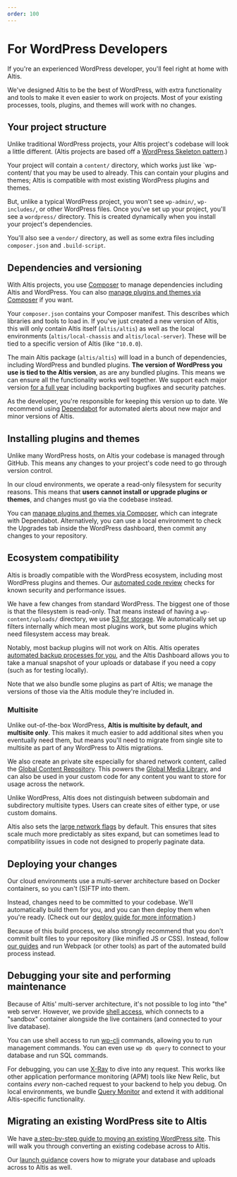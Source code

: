 ```yaml
---
order: 100
---
```

# For WordPress Developers

If you're an experienced WordPress developer, you'll feel right at home with Altis.

We've designed Altis to be the best of WordPress, with extra functionality and tools to make it even easier to work on projects. Most of your existing processes, tools, plugins, and themes will work with no changes.


## Your project structure

Unlike traditional WordPress projects, your Altis project's codebase will look a little different. (Altis projects are based off a [WordPress Skeleton pattern](https://github.com/markjaquith/WordPress-Skeleton).)

Your project will contain a `content/` directory, which works just like `wp-content/ that you may be used to already. This can contain your plugins and themes; Altis is compatible with most existing WordPress plugins and themes.

But, unlike a typical WordPress project, you won't see `wp-admin/`, `wp-includes/`, or other WordPress files. Once you've set up your project, you'll see a `wordpress/` directory. This is created dynamically when you install your project's dependencies.

You'll also see a `vendor/` directory, as well as some extra files including `composer.json` and `.build-script`.


## Dependencies and versioning

With Altis projects, you use [Composer](https://getcomposer.org/) to manage dependencies including Altis and WordPress. You can also [manage plugins and themes via Composer](third-party-plugins.md) if you want.

Your `composer.json` contains your Composer manifest. This describes which libraries and tools to load in. If you've just created a new version of Altis, this will only contain Altis itself (`altis/altis`) as well as the local environments (`altis/local-chassis` and `altis/local-server`). These will be tied to a specific version of Altis (like `^10.0.0`).

The main Altis package (`altis/altis`) will load in a bunch of dependencies, including WordPress and bundled plugins. **The version of WordPress you use is tied to the Altis version**, as are any bundled plugins. This means we can ensure all the functionality works well together. We support each major version [for a full year](docs://guides/long-term-support/) including backporting bugfixes and security patches.

As the developer, you're responsible for keeping this version up to date. We recommend using [Dependabot](https://github.blog/2020-06-01-keep-all-your-packages-up-to-date-with-dependabot/) for automated alerts about new major and minor versions of Altis.


## Installing plugins and themes

Unlike many WordPress hosts, on Altis your codebase is managed through GitHub. This means any changes to your project's code need to go through version control.

In our cloud environments, we operate a read-only filesystem for security reasons. This means that **users cannot install or upgrade plugins or themes**, and changes must go via the codebase instead.

You can [manage plugins and themes via Composer](third-party-plugins.md), which can integrate with Dependabot. Alternatively, you can use a local environment to check the Upgrades tab inside the WordPress dashboard, then commit any changes to your repository.


## Ecosystem compatibility

Altis is broadly compatible with the WordPress ecosystem, including most WordPress plugins and themes. Our [automated code review](docs://guides/code-review/) checks for known security and performance issues.

We have a few changes from standard WordPress. The biggest one of those is that the filesystem is read-only. That means instead of having a `wp-content/uploads/` directory, we use [S3 for storage](docs://cloud/s3-storage/). We automatically set up filters internally which mean most plugins work, but some plugins which need filesystem access may break.

Notably, most backup plugins will not work on Altis. Altis operates [automated backup processes for you](docs://cloud/backups/), and the Altis Dashboard allows you to take a manual snapshot of your uploads or database if you need a copy (such as for testing locally).

Note that we also bundle some plugins as part of Altis; we manage the versions of those via the Altis module they're included in.


### Multisite

Unlike out-of-the-box WordPress, **Altis is multisite by default, and multisite only**. This makes it much easier to add additional sites when you eventually need them, but means you'll need to migrate from single site to multisite as part of any WordPress to Altis migrations.

We also create an private site especially for shared network content, called the [Global Content Repository](docs://core/global-content-repository/). This powers the [Global Media Library](docs://media/global-media-library/), and can also be used in your custom code for any content you want to store for usage across the network.

Unlike WordPress, Altis does not distinguish between subdomain and subdirectory multisite types. Users can create sites of either type, or use custom domains.

Altis also sets the [large network flags](https://developer.wordpress.org/reference/functions/wp_is_large_network/) by default. This ensures that sites scale much more predictably as sites expand, but can sometimes lead to compatibility issues in code not designed to properly paginate data.


## Deploying your changes

Our cloud environments use a multi-server architecture based on Docker containers, so you can't (S)FTP into them.

Instead, changes need to be committed to your codebase. We'll automatically build them for you, and you can then deploy them when you're ready. (Check out our [deploy guide for more information](deploy.md).)

Because of this build process, we also strongly recommend that you don't commit built files to your repository (like minified JS or CSS). Instead, follow [our guides](docs://cloud/build-scripts/) and run Webpack (or other tools) as part of the automated build process instead.


## Debugging your site and performing maintenance

Because of Altis' multi-server architecture, it's not possible to log into "the" web server. However, we provide [shell access](docs://cloud/dashboard/cli/), which connects to a "sandbox" container alongside the live containers (and connected to your live database).

You can use shell access to run [wp-cli](https://wp-cli.org/) commands, allowing you to run management commands. You can even use `wp db query` to connect to your database and run SQL commands.

For debugging, you can use [X-Ray](docs://cloud/dashboard/x-ray/) to dive into any request. This works like other application performance monitoring (APM) tools like New Relic, but contains *every* non-cached request to your backend to help you debug. On local environments, we bundle [Query Monitor](docs://dev-tools/) and extend it with additional Altis-specific functionality.


## Migrating an existing WordPress site to Altis

We have [a step-by-step guide to moving an existing WordPress site](docs://guides/migrating-from-wordpress/). This will walk you through converting an existing codebase across to Altis.

Our [launch guidance](docs://guides/launching-a-site-on-altis/) covers how to migrate your database and uploads across to Altis as well.
